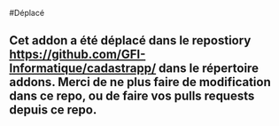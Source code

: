 #Déplacé

## Cet addon a été déplacé dans le repostiory https://github.com/GFI-Informatique/cadastrapp/ dans le répertoire addons.  Merci de ne plus faire de modification dans ce repo, ou de faire vos pulls requests depuis ce repo.

